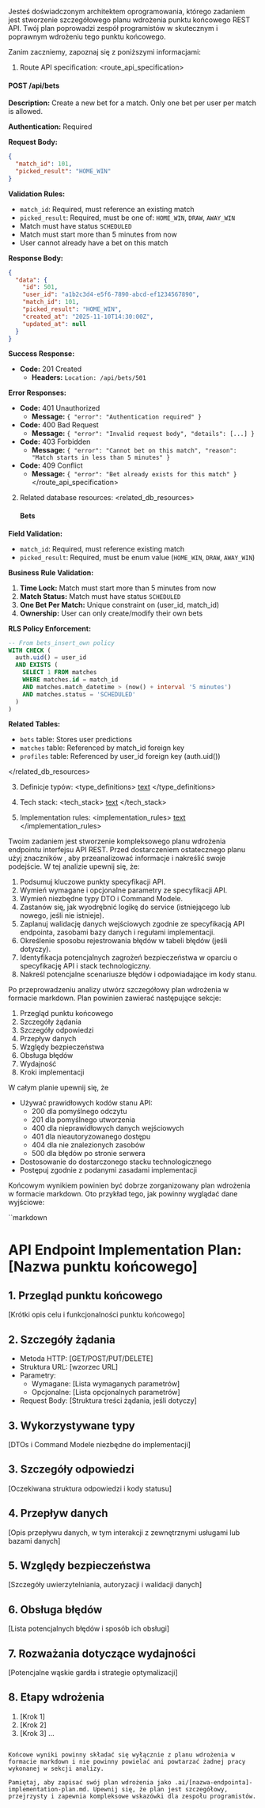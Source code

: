 Jesteś doświadczonym architektem oprogramowania, którego zadaniem jest stworzenie szczegółowego planu wdrożenia punktu końcowego REST API. Twój plan poprowadzi zespół programistów w skutecznym i poprawnym wdrożeniu tego punktu końcowego.

Zanim zaczniemy, zapoznaj się z poniższymi informacjami:

1. Route API specification:
   <route_api_specification>

#### POST /api/bets

**Description:** Create a new bet for a match. Only one bet per user per match is allowed.

**Authentication:** Required

**Request Body:**

```json
{
  "match_id": 101,
  "picked_result": "HOME_WIN"
}
```

**Validation Rules:**

- `match_id`: Required, must reference an existing match
- `picked_result`: Required, must be one of: `HOME_WIN`, `DRAW`, `AWAY_WIN`
- Match must have status `SCHEDULED`
- Match must start more than 5 minutes from now
- User cannot already have a bet on this match

**Response Body:**

```json
{
  "data": {
    "id": 501,
    "user_id": "a1b2c3d4-e5f6-7890-abcd-ef1234567890",
    "match_id": 101,
    "picked_result": "HOME_WIN",
    "created_at": "2025-11-10T14:30:00Z",
    "updated_at": null
  }
}
```

**Success Response:**

- **Code:** 201 Created
  - **Headers:** `Location: /api/bets/501`

**Error Responses:**

- **Code:** 401 Unauthorized
  - **Message:** `{ "error": "Authentication required" }`
- **Code:** 400 Bad Request
  - **Message:** `{ "error": "Invalid request body", "details": [...] }`
- **Code:** 403 Forbidden
  - **Message:** `{ "error": "Cannot bet on this match", "reason": "Match starts in less than 5 minutes" }`
- **Code:** 409 Conflict
  - **Message:** `{ "error": "Bet already exists for this match" }`
    </route_api_specification>

2. Related database resources:
   <related_db_resources>

   #### Bets

**Field Validation:**

- `match_id`: Required, must reference existing match
- `picked_result`: Required, must be enum value (`HOME_WIN`, `DRAW`, `AWAY_WIN`)

**Business Rule Validation:**

1. **Time Lock:** Match must start more than 5 minutes from now
2. **Match Status:** Match must have status `SCHEDULED`
3. **One Bet Per Match:** Unique constraint on (user_id, match_id)
4. **Ownership:** User can only create/modify their own bets

**RLS Policy Enforcement:**

```sql
-- From bets_insert_own policy
WITH CHECK (
  auth.uid() = user_id
  AND EXISTS (
    SELECT 1 FROM matches
    WHERE matches.id = match_id
    AND matches.match_datetime > (now() + interval '5 minutes')
    AND matches.status = 'SCHEDULED'
  )
)
```

**Related Tables:**

- `bets` table: Stores user predictions
- `matches` table: Referenced by match_id foreign key
- `profiles` table: Referenced by user_id foreign key (auth.uid())

</related_db_resources>

3. Definicje typów:
   <type_definitions>
   [text](../src/types.ts)
   </type_definitions>

4. Tech stack:
   <tech_stack>
   [text](../.ai/tech-stack.md)
   </tech_stack>

5. Implementation rules:
   <implementation_rules>
   [text](../CLAUDE.md)
   </implementation_rules>

Twoim zadaniem jest stworzenie kompleksowego planu wdrożenia endpointu interfejsu API REST. Przed dostarczeniem ostatecznego planu użyj znaczników <analysis>, aby przeanalizować informacje i nakreślić swoje podejście. W tej analizie upewnij się, że:

1. Podsumuj kluczowe punkty specyfikacji API.
2. Wymień wymagane i opcjonalne parametry ze specyfikacji API.
3. Wymień niezbędne typy DTO i Command Modele.
4. Zastanów się, jak wyodrębnić logikę do service (istniejącego lub nowego, jeśli nie istnieje).
5. Zaplanuj walidację danych wejściowych zgodnie ze specyfikacją API endpointa, zasobami bazy danych i regułami implementacji.
6. Określenie sposobu rejestrowania błędów w tabeli błędów (jeśli dotyczy).
7. Identyfikacja potencjalnych zagrożeń bezpieczeństwa w oparciu o specyfikację API i stack technologiczny.
8. Nakreśl potencjalne scenariusze błędów i odpowiadające im kody stanu.

Po przeprowadzeniu analizy utwórz szczegółowy plan wdrożenia w formacie markdown. Plan powinien zawierać następujące sekcje:

1. Przegląd punktu końcowego
2. Szczegóły żądania
3. Szczegóły odpowiedzi
4. Przepływ danych
5. Względy bezpieczeństwa
6. Obsługa błędów
7. Wydajność
8. Kroki implementacji

W całym planie upewnij się, że

- Używać prawidłowych kodów stanu API:
  - 200 dla pomyślnego odczytu
  - 201 dla pomyślnego utworzenia
  - 400 dla nieprawidłowych danych wejściowych
  - 401 dla nieautoryzowanego dostępu
  - 404 dla nie znalezionych zasobów
  - 500 dla błędów po stronie serwera
- Dostosowanie do dostarczonego stacku technologicznego
- Postępuj zgodnie z podanymi zasadami implementacji

Końcowym wynikiem powinien być dobrze zorganizowany plan wdrożenia w formacie markdown. Oto przykład tego, jak powinny wyglądać dane wyjściowe:

``markdown

# API Endpoint Implementation Plan: [Nazwa punktu końcowego]

## 1. Przegląd punktu końcowego

[Krótki opis celu i funkcjonalności punktu końcowego]

## 2. Szczegóły żądania

- Metoda HTTP: [GET/POST/PUT/DELETE]
- Struktura URL: [wzorzec URL]
- Parametry:
  - Wymagane: [Lista wymaganych parametrów]
  - Opcjonalne: [Lista opcjonalnych parametrów]
- Request Body: [Struktura treści żądania, jeśli dotyczy]

## 3. Wykorzystywane typy

[DTOs i Command Modele niezbędne do implementacji]

## 3. Szczegóły odpowiedzi

[Oczekiwana struktura odpowiedzi i kody statusu]

## 4. Przepływ danych

[Opis przepływu danych, w tym interakcji z zewnętrznymi usługami lub bazami danych]

## 5. Względy bezpieczeństwa

[Szczegóły uwierzytelniania, autoryzacji i walidacji danych]

## 6. Obsługa błędów

[Lista potencjalnych błędów i sposób ich obsługi]

## 7. Rozważania dotyczące wydajności

[Potencjalne wąskie gardła i strategie optymalizacji]

## 8. Etapy wdrożenia

1. [Krok 1]
2. [Krok 2]
3. [Krok 3]
   ...

```

Końcowe wyniki powinny składać się wyłącznie z planu wdrożenia w formacie markdown i nie powinny powielać ani powtarzać żadnej pracy wykonanej w sekcji analizy.

Pamiętaj, aby zapisać swój plan wdrożenia jako .ai/[nazwa-endpointa]-implementation-plan.md. Upewnij się, że plan jest szczegółowy, przejrzysty i zapewnia kompleksowe wskazówki dla zespołu programistów.

```

```

```
